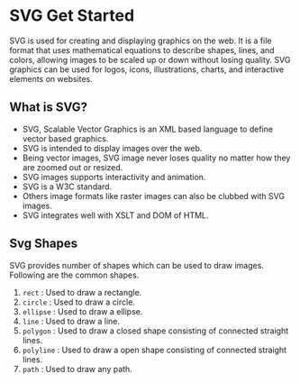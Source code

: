 # SVG Get Started

SVG is used for creating and displaying graphics on the web. It is a file format that uses mathematical equations to describe shapes, lines, and colors, allowing images to be scaled up or down without losing quality. SVG graphics can be used for logos, icons, illustrations, charts, and interactive elements on websites.

## What is SVG?

- SVG, Scalable Vector Graphics is an XML based language to define vector based graphics.
- SVG is intended to display images over the web.
- Being vector images, SVG image never loses quality no matter how they are zoomed out or resized.
- SVG images supports interactivity and animation.
- SVG is a W3C standard.
- Others image formats like raster images can also be clubbed with SVG images.
- SVG integrates well with XSLT and DOM of HTML.

## Svg Shapes

SVG provides number of shapes which can be used to draw images. Following are the common shapes.

1. `rect` : Used to draw a rectangle.
2. `circle` : Used to draw a circle.
3. `ellipse` : Used to draw a ellipse.
4. `line` : Used to draw a line.
5. `polygon` : Used to draw a closed shape consisting of connected straight lines.
6. `polyline` : Used to draw a open shape consisting of connected straight lines.
7. `path` : Used to draw any path.